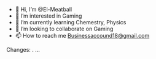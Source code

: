 - 👋 Hi, I’m @El-Meatball
- 👀 I’m interested in Gaming
- 🌱 I’m currently learning Chemestry, Physics
- 💞️ I’m looking to collaborate on Gaming
- 📫 How to reach me Businessaccound18@gmail.com

<!More. ...
El-Meatball/El-Meatball is a ✨ special ✨ repository because its `google.sites.com` (https://sites.google.com/pgcps.org/nalon-unblock/home) appears on your GitHub profile.
You can click the Preview link to take a look at your changes.
---> Changes: . ...

